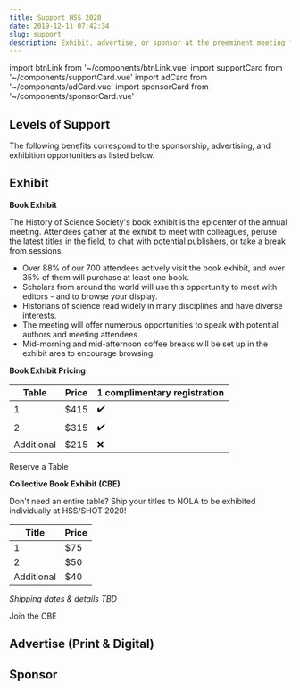 ```yaml
---
title: Support HSS 2020
date: 2019-12-11 07:42:34
slug: support
description: Exhibit, advertise, or sponsor at the preeminent meeting for history of science
---
```


import btnLink from '~/components/btnLink.vue'
import supportCard from '~/components/supportCard.vue'
import adCard from '~/components/adCard.vue'
import sponsorCard from '~/components/sponsorCard.vue'

## Levels of Support

The following benefits correspond to the sponsorship, advertising, and exhibition opportunities as listed below.

<div class="support__box">
<supportCard id="1"><g-image src="~/components/img/ptolemy.jpg" class="support__img" /></supportCard>
<supportCard id="2"><g-image src="~/components/img/franklin.jpg" class="support__img" /></supportCard>
<supportCard id="3"><g-image src="~/components/img/einstein.jpg" class="support__img" /></supportCard>
<supportCard id="4"><g-image src="~/components/img/darwin.png" class="support__img" /></supportCard>
</div>

## Exhibit

**Book Exhibit**

The History of Science Society's book exhibit is the epicenter of the annual meeting. Attendees gather at the exhibit to meet with colleagues, peruse the latest titles in the field, to chat with potential publishers, or take a break from sessions.

- Over 88% of our 700 attendees actively visit the book exhibit, and over 35% of them will purchase at least one book.
- Scholars from around the world will use this opportunity to meet with editors - and to browse your display.
- Historians of science read widely in many disciplines and have diverse interests.
- The meeting will offer numerous opportunities to speak with potential authors and meeting attendees.
- Mid-morning and mid-afternoon coffee breaks will be set up in the exhibit area to encourage browsing.

**Book Exhibit Pricing**

| Table      | Price | 1 complimentary registration |
| ---------- | ----- | ---------------------------- |
| 1          | $415  | ✔️                           |
| 2          | $315  | ✔️                           |
| Additional | $215  | ❌                            |


<btn-link link="https://hssonline.formstack.com/forms/support">Reserve a Table</btn-link>

**Collective Book Exhibit (CBE)**

Don't need an entire table? Ship your titles to NOLA to be exhibited individually at HSS/SHOT 2020!

| Title      | Price |
| ---------- | ----- |
| 1          | $75   |
| 2          | $50   |
| Additional | $40   |

*Shipping dates &amp; details TBD*

<btn-link link="https://hssonline.formstack.com/forms/support">Join the CBE</btn-link>

## Advertise (Print & Digital)

<div class="support__box">
<adCard id="1"><g-image src="~/components/img/program.jpg" class="support__img" /></adCard>

<adCard id="2"><g-image src="~/components/img/newsletter.jpg" class="support__img" /></adCard>

<adCard id="3"><g-image src="~/components/img/banner.jpg" class="support__img" /></adCard>

<adCard id="4"><g-image src="~/components/img/packet-inserts.jpg" class="support__img" /></adCard>

<adCard id="5"><g-image src="~/components/img/lanyard.jpg" class="support__img" /></adCard>

<adCard id="6"><g-image src="~/components/img/folder.png" class="support__img" /></adCard>
</div>

## Sponsor

<div class="support__box">
<sponsorCard id="1"><g-image src="~/components/img/coffee.jpg" class="support__img" /></sponsorCard>

<sponsorCard id="2"><g-image src="~/components/img/breakfast.jpg" class="support__img" /></sponsorCard>

<sponsorCard id="3"><g-image src="~/components/img/mixer.jpg" class="support__img" /></sponsorCard>

<sponsorCard id="4"><g-image src="~/components/img/reception.jpg" class="support__img" /></sponsorCard>
</div>